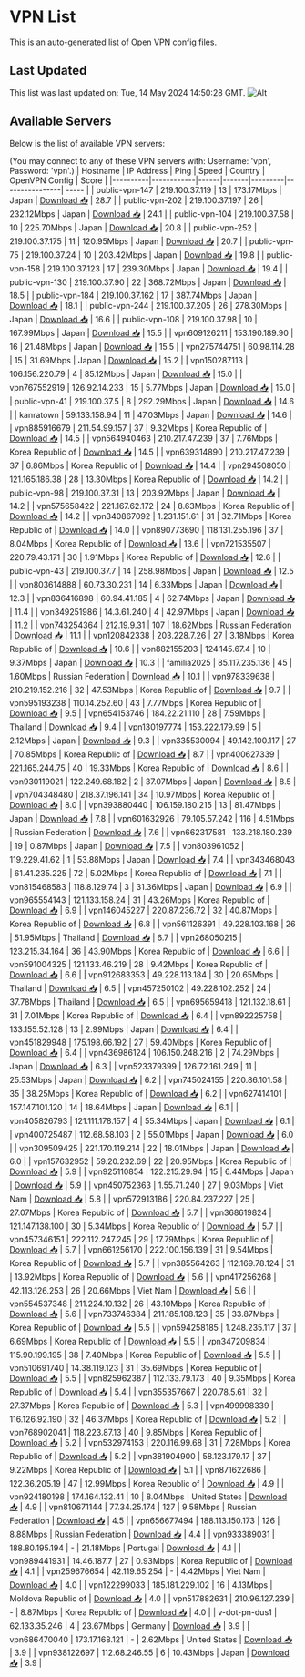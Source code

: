 # VPN List

This is an auto-generated list of Open VPN config files.

## Last Updated

This list was last updated on: Tue, 14 May 2024 14:50:28 GMT.
![Alt](https://repobeats.axiom.co/api/embed/186b98318ef1479477931607c1ad7d823f12451f.svg "Repobeats analytics image")

## Available Servers

Below is the list of available VPN servers:

(You may connect to any of these VPN servers with: Username: 'vpn', Password: 'vpn'.)
| Hostname | IP Address | Ping | Speed | Country | OpenVPN Config | Score |
|----------|------------|------|-------|---------|----------------| ----- |
| public-vpn-147 | 219.100.37.119 | 13 | 173.17Mbps | Japan | [Download 📥](./configs/server_0_JP.ovpn) | 28.7 |
| public-vpn-202 | 219.100.37.197 | 26 | 232.12Mbps | Japan | [Download 📥](./configs/server_1_JP.ovpn) | 24.1 |
| public-vpn-104 | 219.100.37.58 | 10 | 225.70Mbps | Japan | [Download 📥](./configs/server_2_JP.ovpn) | 20.8 |
| public-vpn-252 | 219.100.37.175 | 11 | 120.95Mbps | Japan | [Download 📥](./configs/server_3_JP.ovpn) | 20.7 |
| public-vpn-75 | 219.100.37.24 | 10 | 203.42Mbps | Japan | [Download 📥](./configs/server_4_JP.ovpn) | 19.8 |
| public-vpn-158 | 219.100.37.123 | 17 | 239.30Mbps | Japan | [Download 📥](./configs/server_5_JP.ovpn) | 19.4 |
| public-vpn-130 | 219.100.37.90 | 22 | 368.72Mbps | Japan | [Download 📥](./configs/server_6_JP.ovpn) | 18.5 |
| public-vpn-184 | 219.100.37.162 | 17 | 387.74Mbps | Japan | [Download 📥](./configs/server_7_JP.ovpn) | 18.1 |
| public-vpn-244 | 219.100.37.205 | 26 | 278.30Mbps | Japan | [Download 📥](./configs/server_8_JP.ovpn) | 16.6 |
| public-vpn-108 | 219.100.37.98 | 10 | 167.99Mbps | Japan | [Download 📥](./configs/server_9_JP.ovpn) | 15.5 |
| vpn609126211 | 153.190.189.90 | 16 | 21.48Mbps | Japan | [Download 📥](./configs/server_10_JP.ovpn) | 15.5 |
| vpn275744751 | 60.98.114.28 | 15 | 31.69Mbps | Japan | [Download 📥](./configs/server_11_JP.ovpn) | 15.2 |
| vpn150287113 | 106.156.220.79 | 4 | 85.12Mbps | Japan | [Download 📥](./configs/server_12_JP.ovpn) | 15.0 |
| vpn767552919 | 126.92.14.233 | 15 | 5.77Mbps | Japan | [Download 📥](./configs/server_13_JP.ovpn) | 15.0 |
| public-vpn-41 | 219.100.37.5 | 8 | 292.29Mbps | Japan | [Download 📥](./configs/server_14_JP.ovpn) | 14.6 |
| kanratown | 59.133.158.94 | 11 | 47.03Mbps | Japan | [Download 📥](./configs/server_15_JP.ovpn) | 14.6 |
| vpn885916679 | 211.54.99.157 | 37 | 9.32Mbps | Korea Republic of | [Download 📥](./configs/server_16_KR.ovpn) | 14.5 |
| vpn564940463 | 210.217.47.239 | 37 | 7.76Mbps | Korea Republic of | [Download 📥](./configs/server_17_KR.ovpn) | 14.5 |
| vpn639314890 | 210.217.47.239 | 37 | 6.86Mbps | Korea Republic of | [Download 📥](./configs/server_18_KR.ovpn) | 14.4 |
| vpn294508050 | 121.165.186.38 | 28 | 13.30Mbps | Korea Republic of | [Download 📥](./configs/server_19_KR.ovpn) | 14.2 |
| public-vpn-98 | 219.100.37.31 | 13 | 203.92Mbps | Japan | [Download 📥](./configs/server_20_JP.ovpn) | 14.2 |
| vpn575658422 | 221.167.62.172 | 24 | 8.63Mbps | Korea Republic of | [Download 📥](./configs/server_21_KR.ovpn) | 14.2 |
| vpn340867092 | 1.231.151.61 | 31 | 32.71Mbps | Korea Republic of | [Download 📥](./configs/server_22_KR.ovpn) | 14.0 |
| vpn890773690 | 118.131.255.196 | 37 | 8.04Mbps | Korea Republic of | [Download 📥](./configs/server_23_KR.ovpn) | 13.6 |
| vpn721535507 | 220.79.43.171 | 30 | 1.91Mbps | Korea Republic of | [Download 📥](./configs/server_24_KR.ovpn) | 12.6 |
| public-vpn-43 | 219.100.37.7 | 14 | 258.98Mbps | Japan | [Download 📥](./configs/server_25_JP.ovpn) | 12.5 |
| vpn803614888 | 60.73.30.231 | 14 | 6.33Mbps | Japan | [Download 📥](./configs/server_26_JP.ovpn) | 12.3 |
| vpn836416898 | 60.94.41.185 | 4 | 62.74Mbps | Japan | [Download 📥](./configs/server_27_JP.ovpn) | 11.4 |
| vpn349251986 | 14.3.61.240 | 4 | 42.97Mbps | Japan | [Download 📥](./configs/server_28_JP.ovpn) | 11.2 |
| vpn743254364 | 212.19.9.31 | 107 | 18.62Mbps | Russian Federation | [Download 📥](./configs/server_29_RU.ovpn) | 11.1 |
| vpn120842338 | 203.228.7.26 | 27 | 3.18Mbps | Korea Republic of | [Download 📥](./configs/server_30_KR.ovpn) | 10.6 |
| vpn882155203 | 124.145.67.4 | 10 | 9.37Mbps | Japan | [Download 📥](./configs/server_31_JP.ovpn) | 10.3 |
| familia2025 | 85.117.235.136 | 45 | 1.60Mbps | Russian Federation | [Download 📥](./configs/server_32_RU.ovpn) | 10.1 |
| vpn978339638 | 210.219.152.216 | 32 | 47.53Mbps | Korea Republic of | [Download 📥](./configs/server_33_KR.ovpn) | 9.7 |
| vpn595193238 | 110.14.252.60 | 43 | 7.77Mbps | Korea Republic of | [Download 📥](./configs/server_34_KR.ovpn) | 9.5 |
| vpn654153746 | 184.22.21.110 | 28 | 7.59Mbps | Thailand | [Download 📥](./configs/server_35_TH.ovpn) | 9.4 |
| vpn130197774 | 153.222.179.99 | 5 | 2.12Mbps | Japan | [Download 📥](./configs/server_36_JP.ovpn) | 9.3 |
| vpn335530094 | 49.142.100.117 | 27 | 70.85Mbps | Korea Republic of | [Download 📥](./configs/server_37_KR.ovpn) | 8.7 |
| vpn400627339 | 221.165.244.75 | 40 | 19.33Mbps | Korea Republic of | [Download 📥](./configs/server_38_KR.ovpn) | 8.6 |
| vpn930119021 | 122.249.68.182 | 2 | 37.07Mbps | Japan | [Download 📥](./configs/server_39_JP.ovpn) | 8.5 |
| vpn704348480 | 218.37.196.141 | 34 | 10.97Mbps | Korea Republic of | [Download 📥](./configs/server_40_KR.ovpn) | 8.0 |
| vpn393880440 | 106.159.180.215 | 13 | 81.47Mbps | Japan | [Download 📥](./configs/server_41_JP.ovpn) | 7.8 |
| vpn601632926 | 79.105.57.242 | 116 | 4.51Mbps | Russian Federation | [Download 📥](./configs/server_42_RU.ovpn) | 7.6 |
| vpn662317581 | 133.218.180.239 | 19 | 0.87Mbps | Japan | [Download 📥](./configs/server_43_JP.ovpn) | 7.5 |
| vpn803961052 | 119.229.41.62 | 1 | 53.88Mbps | Japan | [Download 📥](./configs/server_44_JP.ovpn) | 7.4 |
| vpn343468043 | 61.41.235.225 | 72 | 5.02Mbps | Korea Republic of | [Download 📥](./configs/server_45_KR.ovpn) | 7.1 |
| vpn815468583 | 118.8.129.74 | 3 | 31.36Mbps | Japan | [Download 📥](./configs/server_46_JP.ovpn) | 6.9 |
| vpn965554143 | 121.133.158.24 | 31 | 43.26Mbps | Korea Republic of | [Download 📥](./configs/server_47_KR.ovpn) | 6.9 |
| vpn146045227 | 220.87.236.72 | 32 | 40.87Mbps | Korea Republic of | [Download 📥](./configs/server_48_KR.ovpn) | 6.8 |
| vpn561126391 | 49.228.103.168 | 26 | 51.95Mbps | Thailand | [Download 📥](./configs/server_49_TH.ovpn) | 6.7 |
| vpn268050215 | 123.215.34.164 | 36 | 43.90Mbps | Korea Republic of | [Download 📥](./configs/server_50_KR.ovpn) | 6.6 |
| vpn591004325 | 121.133.46.219 | 28 | 9.42Mbps | Korea Republic of | [Download 📥](./configs/server_51_KR.ovpn) | 6.6 |
| vpn912683353 | 49.228.113.184 | 30 | 20.65Mbps | Thailand | [Download 📥](./configs/server_52_TH.ovpn) | 6.5 |
| vpn457250102 | 49.228.102.252 | 24 | 37.78Mbps | Thailand | [Download 📥](./configs/server_53_TH.ovpn) | 6.5 |
| vpn695659418 | 121.132.18.61 | 31 | 7.01Mbps | Korea Republic of | [Download 📥](./configs/server_54_KR.ovpn) | 6.4 |
| vpn892225758 | 133.155.52.128 | 13 | 2.99Mbps | Japan | [Download 📥](./configs/server_55_JP.ovpn) | 6.4 |
| vpn451829948 | 175.198.66.192 | 27 | 59.40Mbps | Korea Republic of | [Download 📥](./configs/server_56_KR.ovpn) | 6.4 |
| vpn436986124 | 106.150.248.216 | 2 | 74.29Mbps | Japan | [Download 📥](./configs/server_57_JP.ovpn) | 6.3 |
| vpn523379399 | 126.72.161.249 | 11 | 25.53Mbps | Japan | [Download 📥](./configs/server_58_JP.ovpn) | 6.2 |
| vpn745024155 | 220.86.101.58 | 35 | 38.25Mbps | Korea Republic of | [Download 📥](./configs/server_59_KR.ovpn) | 6.2 |
| vpn627414101 | 157.147.101.120 | 14 | 18.64Mbps | Japan | [Download 📥](./configs/server_60_JP.ovpn) | 6.1 |
| vpn405826793 | 121.111.178.157 | 4 | 55.34Mbps | Japan | [Download 📥](./configs/server_61_JP.ovpn) | 6.1 |
| vpn400725487 | 112.68.58.103 | 2 | 55.01Mbps | Japan | [Download 📥](./configs/server_62_JP.ovpn) | 6.0 |
| vpn309509425 | 221.170.119.214 | 22 | 18.01Mbps | Japan | [Download 📥](./configs/server_63_JP.ovpn) | 6.0 |
| vpn157632952 | 59.20.232.69 | 22 | 20.95Mbps | Korea Republic of | [Download 📥](./configs/server_64_KR.ovpn) | 5.9 |
| vpn925110854 | 122.215.29.94 | 15 | 6.44Mbps | Japan | [Download 📥](./configs/server_65_JP.ovpn) | 5.9 |
| vpn450752363 | 1.55.71.240 | 27 | 9.03Mbps | Viet Nam | [Download 📥](./configs/server_66_VN.ovpn) | 5.8 |
| vpn572913186 | 220.84.237.227 | 25 | 27.07Mbps | Korea Republic of | [Download 📥](./configs/server_67_KR.ovpn) | 5.7 |
| vpn368619824 | 121.147.138.100 | 30 | 5.34Mbps | Korea Republic of | [Download 📥](./configs/server_68_KR.ovpn) | 5.7 |
| vpn457346151 | 222.112.247.245 | 29 | 17.79Mbps | Korea Republic of | [Download 📥](./configs/server_69_KR.ovpn) | 5.7 |
| vpn661256170 | 222.100.156.139 | 31 | 9.54Mbps | Korea Republic of | [Download 📥](./configs/server_70_KR.ovpn) | 5.7 |
| vpn385564263 | 112.169.78.124 | 31 | 13.92Mbps | Korea Republic of | [Download 📥](./configs/server_71_KR.ovpn) | 5.6 |
| vpn417256268 | 42.113.126.253 | 26 | 20.66Mbps | Viet Nam | [Download 📥](./configs/server_72_VN.ovpn) | 5.6 |
| vpn554537348 | 211.224.10.132 | 26 | 43.10Mbps | Korea Republic of | [Download 📥](./configs/server_73_KR.ovpn) | 5.6 |
| vpn733746384 | 211.185.108.123 | 35 | 33.87Mbps | Korea Republic of | [Download 📥](./configs/server_74_KR.ovpn) | 5.5 |
| vpn594258185 | 1.248.235.117 | 37 | 6.69Mbps | Korea Republic of | [Download 📥](./configs/server_75_KR.ovpn) | 5.5 |
| vpn347209834 | 115.90.199.195 | 38 | 7.40Mbps | Korea Republic of | [Download 📥](./configs/server_76_KR.ovpn) | 5.5 |
| vpn510691740 | 14.38.119.123 | 31 | 35.69Mbps | Korea Republic of | [Download 📥](./configs/server_77_KR.ovpn) | 5.5 |
| vpn825962387 | 112.133.79.173 | 40 | 9.35Mbps | Korea Republic of | [Download 📥](./configs/server_78_KR.ovpn) | 5.4 |
| vpn355357667 | 220.78.5.61 | 32 | 27.37Mbps | Korea Republic of | [Download 📥](./configs/server_79_KR.ovpn) | 5.3 |
| vpn499998339 | 116.126.92.190 | 32 | 46.37Mbps | Korea Republic of | [Download 📥](./configs/server_80_KR.ovpn) | 5.2 |
| vpn768902041 | 118.223.87.13 | 40 | 9.85Mbps | Korea Republic of | [Download 📥](./configs/server_81_KR.ovpn) | 5.2 |
| vpn532974153 | 220.116.99.68 | 31 | 7.28Mbps | Korea Republic of | [Download 📥](./configs/server_82_KR.ovpn) | 5.2 |
| vpn381904900 | 58.123.179.17 | 37 | 9.22Mbps | Korea Republic of | [Download 📥](./configs/server_83_KR.ovpn) | 5.1 |
| vpn871622686 | 122.36.205.19 | 47 | 12.99Mbps | Korea Republic of | [Download 📥](./configs/server_84_KR.ovpn) | 4.9 |
| vpn924180198 | 174.164.132.41 | 10 | 8.04Mbps | United States | [Download 📥](./configs/server_85_US.ovpn) | 4.9 |
| vpn810671144 | 77.34.25.174 | 127 | 9.58Mbps | Russian Federation | [Download 📥](./configs/server_86_RU.ovpn) | 4.5 |
| vpn656677494 | 188.113.150.173 | 126 | 8.88Mbps | Russian Federation | [Download 📥](./configs/server_87_RU.ovpn) | 4.4 |
| vpn933389031 | 188.80.195.194 | - | 21.18Mbps | Portugal | [Download 📥](./configs/server_88_PT.ovpn) | 4.1 |
| vpn989441931 | 14.46.187.7 | 27 | 0.93Mbps | Korea Republic of | [Download 📥](./configs/server_89_KR.ovpn) | 4.1 |
| vpn259676654 | 42.119.65.254 | - | 4.42Mbps | Viet Nam | [Download 📥](./configs/server_90_VN.ovpn) | 4.0 |
| vpn122299033 | 185.181.229.102 | 16 | 4.13Mbps | Moldova Republic of | [Download 📥](./configs/server_91_MD.ovpn) | 4.0 |
| vpn517882631 | 210.96.127.239 | - | 8.87Mbps | Korea Republic of | [Download 📥](./configs/server_92_KR.ovpn) | 4.0 |
| v-dot-pn-dus1 | 62.133.35.246 | 4 | 23.67Mbps | Germany | [Download 📥](./configs/server_93_DE.ovpn) | 3.9 |
| vpn686470040 | 173.17.168.121 | - | 2.62Mbps | United States | [Download 📥](./configs/server_94_US.ovpn) | 3.9 |
| vpn938122697 | 112.68.246.55 | 6 | 10.43Mbps | Japan | [Download 📥](./configs/server_95_JP.ovpn) | 3.9 |

